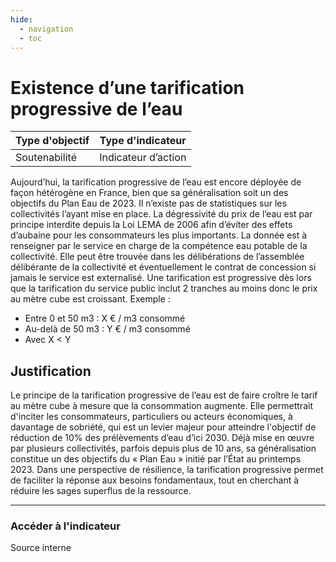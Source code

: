 ```yaml
---
hide:
  - navigation
  - toc
---
```


# Existence d’une tarification progressive de l’eau 

|Type d'objectif|Type d'indicateur|
|--|--|
|Soutenabilité|Indicateur d’action|

Aujourd’hui,  la  tarification  progressive  de  l’eau  est  encore  déployée  de  façon hétérogène en France, bien que sa généralisation soit un des objectifs du Plan Eau de 2023.  Il  n’existe  pas  de  statistiques  sur  les  collectivités  l’ayant  mise  en  place.  La dégressivité du prix de l’eau est par principe interdite depuis la Loi LEMA de 2006 afin d’éviter des effets d’aubaine pour les consommateurs les plus importants. 
La donnée est à renseigner par le service en charge de la compétence eau potable de la collectivité. Elle peut être trouvée dans les délibérations de l’assemblée délibérante de  la  collectivité  et  éventuellement  le  contrat  de  concession  si  jamais  le  service est externalisé. 
Une  tarification  est  progressive  dès  lors  que  la  tarification  du  service public inclut 2 
tranches au moins donc le prix au mètre cube est croissant. Exemple : 

* Entre 0 et 50 m3 : X € / m3 consommé 
* Au-delà de 50 m3 : Y € / m3 consommé 
* Avec X < Y 

## Justification

Le  principe  de la tarification progressive de l’eau est de faire croître le tarif au mètre cube  à  mesure  que  la  consommation  augmente.  Elle  permettrait  d'inciter  les consommateurs,  particuliers  ou  acteurs  économiques,  à  davantage  de  sobriété,  qui est  un  levier  majeur  pour  atteindre l'objectif de réduction de 10% des prélèvements d’eau d’ici 2030. Déjà mise en œuvre par plusieurs collectivités, parfois depuis plus de 10 ans, sa généralisation constitue un des objectifs du « Plan Eau » initié par l’État au printemps 2023. 
Dans  une  perspective  de  résilience,  la  tarification  progressive  permet  de  faciliter  la réponse aux besoins fondamentaux, tout en cherchant à réduire les sages superflus de la ressource. 

---

### Accéder à l'indicateur

Source interne

